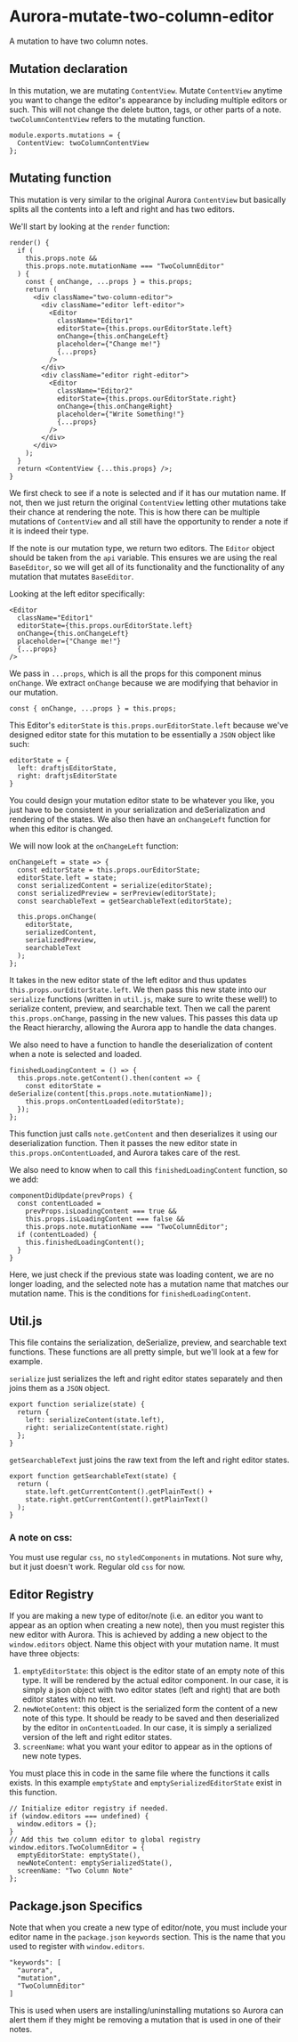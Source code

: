 # Aurora-mutate-two-column-editor
A mutation to have two column notes.

## Mutation declaration
In this mutation, we are mutating `ContentView`. Mutate `ContentView` anytime you want
to change the editor's appearance by including multiple editors or such. This will not change
the delete button, tags, or other parts of a note. `twoColumnContentView` refers to the
mutating function.
```
module.exports.mutations = {
  ContentView: twoColumnContentView
};
```

## Mutating function
This mutation is very similar to the original Aurora `ContentView` but basically splits
all the contents into a left and right and has two editors.

We'll start by looking at the `render` function:
```
render() {
  if (
    this.props.note &&
    this.props.note.mutationName === "TwoColumnEditor"
  ) {
    const { onChange, ...props } = this.props;
    return (
      <div className="two-column-editor">
        <div className="editor left-editor">
          <Editor
            className="Editor1"
            editorState={this.props.ourEditorState.left}
            onChange={this.onChangeLeft}
            placeholder={"Change me!"}
            {...props}
          />
        </div>
        <div className="editor right-editor">
          <Editor
            className="Editor2"
            editorState={this.props.ourEditorState.right}
            onChange={this.onChangeRight}
            placeholder={"Write Something!"}
            {...props}
          />
        </div>
      </div>
    );
  }
  return <ContentView {...this.props} />;
}
```
We first check to see if a note is selected and if it has our mutation name.
If not, then we just return the original `ContentView` letting other mutations take their
chance at rendering the note. This is how there can be multiple mutations of `ContentView`
and all still have the opportunity to render a note if it is indeed their type.

If the note is our mutation type, we return two editors. The `Editor` object should be taken
from the `api` variable. This ensures we are using the real `BaseEditor`, so we will get all
of its functionality and the functionality of any mutation that mutates `BaseEditor`.

Looking at the left editor specifically:
```
<Editor
  className="Editor1"
  editorState={this.props.ourEditorState.left}
  onChange={this.onChangeLeft}
  placeholder={"Change me!"}
  {...props}
/>
```
We pass in `...props`, which is all the props for this component minus `onChange`. We extract
`onChange` because we are modifying that behavior in our mutation.
```
const { onChange, ...props } = this.props;
```
This Editor's `editorState` is `this.props.ourEditorState.left` because we've designed editor state
for this mutation to be essentially a `JSON` object like such:
```
editorState = {
  left: draftjsEditorState,
  right: draftjsEditorState
}
```
You could design your mutation editor state to be whatever you like, you just have to be
consistent in your serialization and deSerialization and rendering of the states.
We also then have an `onChangeLeft` function for when this editor is changed.

We will now look at the `onChangeLeft` function:
```
onChangeLeft = state => {
  const editorState = this.props.ourEditorState;
  editorState.left = state;
  const serializedContent = serialize(editorState);
  const serializedPreview = serPreview(editorState);
  const searchableText = getSearchableText(editorState);

  this.props.onChange(
    editorState,
    serializedContent,
    serializedPreview,
    searchableText
  );
};
```
It takes in the new editor state of the left editor and thus updates `this.props.ourEditorState.left`.
We then pass this new state into our `serialize` functions (written in `util.js`, make sure to write these well!) to serialize content, preview, and searchable text.
Then we call the parent `this.props.onChange`, passing in the new values. This passes this data up the React hierarchy, allowing the Aurora app to handle the data changes.

We also need to have a function to handle the deserialization of content when a note is selected and loaded.
```
finishedLoadingContent = () => {
  this.props.note.getContent().then(content => {
    const editorState = deSerialize(content[this.props.note.mutationName]);
    this.props.onContentLoaded(editorState);
  });
};
```
This function just calls `note.getContent` and then deserializes it using our deserialization function.
Then it passes the new editor state in `this.props.onContentLoaded`, and Aurora takes care of the rest.

We also need to know when to call this `finishedLoadingContent` function, so we add:
```
componentDidUpdate(prevProps) {
  const contentLoaded =
    prevProps.isLoadingContent === true &&
    this.props.isLoadingContent === false &&
    this.props.note.mutationName === "TwoColumnEditor";
  if (contentLoaded) {
    this.finishedLoadingContent();
  }
}
```
Here, we just check if the previous state was loading content, we are no longer loading, and the selected
note has a mutation name that matches our mutation name. This is the conditions for `finishedLoadingContent`.

## Util.js
This file contains the serialization, deSerialize, preview, and searchable text functions. These functions are all pretty simple, but we'll look at a few for example.

`serialize` just serializes the left and right editor states separately and then joins them as a `JSON` object.
```
export function serialize(state) {
  return {
    left: serializeContent(state.left),
    right: serializeContent(state.right)
  };
}
```

`getSearchableText` just joins the raw text from the left and right editor states.
```
export function getSearchableText(state) {
  return (
    state.left.getCurrentContent().getPlainText() +
    state.right.getCurrentContent().getPlainText()
  );
}
```

### A note on css:
You must use regular `css`, no `styledComponents` in mutations. Not sure why, but it just doesn't work.
Regular old `css` for now.

## Editor Registry
If you are making a new type of editor/note (i.e. an editor you want to appear as an
option when creating a new note), then you must register this new editor with Aurora.
This is achieved by adding a new object to the `window.editors` object. Name this object
with your mutation name. It must have three objects:
1. `emptyEditorState`: this object is the editor state of an empty note of this type.
It will be rendered by the actual editor component. In our case, it is simply a json object
with two editor states (left and right) that are both editor states with no text.
2. `newNoteContent`: this object is the serialized form the content of a new note of this type.
It should be ready to be saved and then deserialized by the editor in `onContentLoaded`.
In our case, it is simply a serialized version of the left and right editor states.
3. `screenName`: what you want your editor to appear as in the options of new note types.

You must place this in code in the same file where the functions it calls exists.
In this example `emptyState` and `emptySerializedEditorState` exist in this function.
```
// Initialize editor registry if needed.
if (window.editors === undefined) {
  window.editors = {};
}
// Add this two column editor to global registry
window.editors.TwoColumnEditor = {
  emptyEditorState: emptyState(),
  newNoteContent: emptySerializedState(),
  screenName: "Two Column Note"
};
```

## Package.json Specifics
Note that when you create a new type of editor/note, you must include your editor name
in the `package.json` `keywords` section. This is the name that you used to register
with `window.editors`.
```
"keywords": [
  "aurora",
  "mutation",
  "TwoColumnEditor"
]
```
This is used when users are installing/uninstalling mutations so Aurora can alert them
if they might be removing a mutation that is used in one of their notes.
